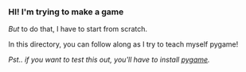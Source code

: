### HI! I'm trying to make a game

_But_ to do that, I have to start from scratch.

In this directory, you can follow along as I try to teach myself pygame!

_Pst.. if you want to test this out, you'll have to install [pygame](https://www.pygame.org/docs/)._
